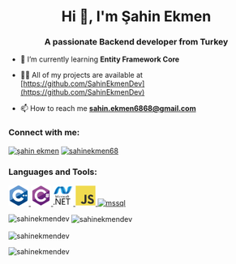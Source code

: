 <h1 align="center">Hi 👋, I'm Şahin Ekmen</h1>
<h3 align="center">A passionate Backend developer from Turkey</h3>


- 🌱 I’m currently learning **Entity Framework Core**

- 👨‍💻 All of my projects are available at [https://github.com/SahinEkmenDev](https://github.com/SahinEkmenDev)

- 📫 How to reach me **sahin.ekmen6868@gmail.com**

<h3 align="left">Connect with me:</h3>
<p align="left">
<a href="[https://linkedin.com/in/]([https://www.linkedin.com/in/%C5%9Fahin-ekmen-8ba240256/](https://www.linkedin.com/in/%C5%9Fahin-ekmen-8ba240256/))" target="blank"><img align="center" src="https://raw.githubusercontent.com/rahuldkjain/github-profile-readme-generator/master/src/images/icons/Social/linked-in-alt.svg" alt="şahin ekmen" height="30" width="40" /></a>
<a href="https://instagram.com/sahinekmen68" target="blank"><img align="center" src="https://raw.githubusercontent.com/rahuldkjain/github-profile-readme-generator/master/src/images/icons/Social/instagram.svg" alt="sahinekmen68" height="30" width="40" /></a>
</p>

<h3 align="left">Languages and Tools:</h3>
<p align="left"> <a href="https://www.w3schools.com/cpp/" target="_blank" rel="noreferrer"> <img src="https://raw.githubusercontent.com/devicons/devicon/master/icons/cplusplus/cplusplus-original.svg" alt="cplusplus" width="40" height="40"/> </a> <a href="https://www.w3schools.com/cs/" target="_blank" rel="noreferrer"> <img src="https://raw.githubusercontent.com/devicons/devicon/master/icons/csharp/csharp-original.svg" alt="csharp" width="40" height="40"/> </a> <a href="https://dotnet.microsoft.com/" target="_blank" rel="noreferrer"> <img src="https://raw.githubusercontent.com/devicons/devicon/master/icons/dot-net/dot-net-original-wordmark.svg" alt="dotnet" width="40" height="40"/> </a> <a href="https://developer.mozilla.org/en-US/docs/Web/JavaScript" target="_blank" rel="noreferrer"> <img src="https://raw.githubusercontent.com/devicons/devicon/master/icons/javascript/javascript-original.svg" alt="javascript" width="40" height="40"/> </a> <a href="https://www.microsoft.com/en-us/sql-server" target="_blank" rel="noreferrer"> <img src="https://www.svgrepo.com/show/303229/microsoft-sql-server-logo.svg" alt="mssql" width="40" height="40"/> </a> </p>

<p><img align="left" src="https://github-readme-stats.vercel.app/api/top-langs?username=sahinekmendev&show_icons=true&locale=en&layout=compact" alt="sahinekmendev" /></p>

<p>&nbsp;<img align="center" src="https://github-readme-stats.vercel.app/api?username=sahinekmendev&show_icons=true&locale=en" alt="sahinekmendev" /></p>

<p><img align="center" src="https://github-readme-streak-stats.herokuapp.com/?user=sahinekmendev&" alt="sahinekmendev" /></p>
<p align="left"> <img src="https://komarev.com/ghpvc/?username=sahinekmendev&label=Profile%20views&color=0e75b6&style=flat" alt="sahinekmendev" /> </p>

